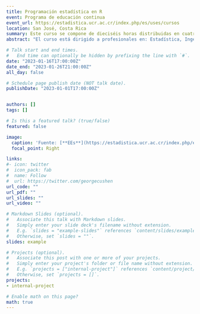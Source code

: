 ```yaml
---
title: Programación estadística en R
event: Programa de educación continua
event_url: https://estadistica.ucr.ac.cr/index.php/es/uses/cursos
location: San José, Costa Rica
summary: Este curso se compone de dieciséis horas distribuidas en cuatro sesiones de cuatro horas cada una.  El propósito del curso es proporcionar al estudiante un punto de partida para comenzar a utilizar de forma básica el lenguaje de programación R. Mediante el uso de este lenguaje el estudiante podrá leer y crear datos, manipular objetos, generar distintos tipos de visualización de datos y obtener estadísticos básicos. Más información al correo electrónico [uses.ee@ucr.ac.cr](uses.ee@ucr.ac.cr).
abstract: "El curso está dirigido a profesionales en: Estadística, Ingeniería industrial, Economía, Tecnología de alimentos, Agronomía, Biología, Medicina y otras disciplinas que requieran de un alto componente estadístico en investigación. Este curso se compone de dieciséis horas distribuidas en cuatro sesiones de cuatro horas cada una.  El propósito del curso es proporcionar al estudiante un punto de partida para comenzar a utilizar de forma básica el lenguaje de programación R. Mediante el uso de este lenguaje el estudiante podrá leer y crear datos, manipular objetos, generar distintos tipos de visualización de datos y obtener estadísticos básicos. **Más información al correo electrónico** [uses.ee@ucr.ac.cr](uses.ee@ucr.ac.cr)."

# Talk start and end times.
#   End time can optionally be hidden by prefixing the line with `#`.
date: "2023-01-16T17:00:00Z"
date_end: "2023-01-26T21:00:00Z"
all_day: false

# Schedule page publish date (NOT talk date).
publishDate: "2023-01-01T17:00:00Z"


authors: []
tags: []

# Is this a featured talk? (true/false)
featured: false

image:
  caption: 'Fuente: [**EEs**](https://estadistica.ucr.ac.cr/index.php/es/uses/cursos?fbclid=IwAR3e88o-H9oGg1HHa_5i1VeS_GBMbQ9wLgSyeqKYhKrMnRryoJZYlU3RyLY)'
  focal_point: Right

links:
#- icon: twitter
#  icon_pack: fab
#  name: Follow
#  url: https://twitter.com/georgecushen
url_code: ""
url_pdf: ""
url_slides: ""
url_video: ""

# Markdown Slides (optional).
#   Associate this talk with Markdown slides.
#   Simply enter your slide deck's filename without extension.
#   E.g. `slides = "example-slides"` references `content/slides/example-slides.md`.
#   Otherwise, set `slides = ""`.
slides: example

# Projects (optional).
#   Associate this post with one or more of your projects.
#   Simply enter your project's folder or file name without extension.
#   E.g. `projects = ["internal-project"]` references `content/project/deep-learning/index.md`.
#   Otherwise, set `projects = []`.
projects:
- internal-project

# Enable math on this page?
math: true
---
```

